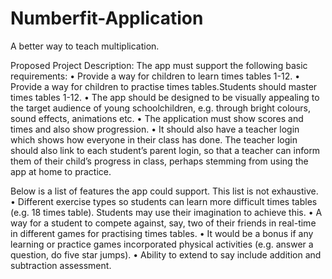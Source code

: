 # Numberfit-Application
A better way to teach multiplication.

Proposed Project Description:
The app must support the following basic requirements:
• Provide a way for children to learn times tables 1-12.
• Provide a way for children to practise times tables.Students should master times tables 1-12.
• The app should be designed to be visually appealing to the target audience of young schoolchildren, e.g. through bright colours, sound effects, animations etc.
• The application must show scores and times and also show progression.
• It should also have a teacher login which shows how everyone in their class has done. The teacher login should also link to each student’s parent login, so that a teacher can inform them of their child’s progress in class, perhaps stemming from using the app at home to practice.
  
Below is a list of features the app could support. This list is not exhaustive.
• Different exercise types so students can learn more difficult times tables (e.g. 18 times table). Students may use their imagination to achieve this.
• A way for a student to compete against, say, two of their friends in real-time in different games for practising times tables.
• It would be a bonus if any learning or practice games incorporated physical activities (e.g. answer a question, do five star jumps).
• Ability to extend to say include addition and subtraction assessment.
